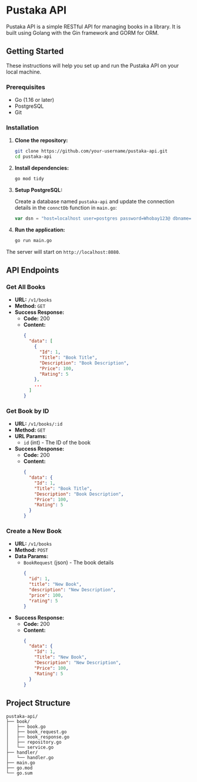 # Pustaka API

Pustaka API is a simple RESTful API for managing books in a library. It is built using Golang with the Gin framework and GORM for ORM.

## Getting Started

These instructions will help you set up and run the Pustaka API on your local machine.

### Prerequisites

- Go (1.16 or later)
- PostgreSQL
- Git

### Installation

1. **Clone the repository:**
    ```sh
    git clone https://github.com/your-username/pustaka-api.git
    cd pustaka-api
    ```

2. **Install dependencies:**
    ```sh
    go mod tidy
    ```

3. **Setup PostgreSQL:**

   Create a database named `pustaka-api` and update the connection details in the `connctDb` function in `main.go`:
    ```go
    var dsn = "host=localhost user=postgres password=Whobay123@ dbname=pustaka-api port=5432 sslmode=disable TimeZone=Asia/Shanghai"
    ```

4. **Run the application:**
    ```sh
    go run main.go
    ```

The server will start on `http://localhost:8080`.

## API Endpoints

### Get All Books

- **URL:** `/v1/books`
- **Method:** `GET`
- **Success Response:**
  - **Code:** 200
  - **Content:** 
    ```json
    {
      "data": [
        {
          "Id": 1,
          "Title": "Book Title",
          "Description": "Book Description",
          "Price": 100,
          "Rating": 5
        },
        ...
      ]
    }
    ```

### Get Book by ID

- **URL:** `/v1/books/:id`
- **Method:** `GET`
- **URL Params:**
  - `id` (int) - The ID of the book
- **Success Response:**
  - **Code:** 200
  - **Content:**
    ```json
    {
      "data": {
        "Id": 1,
        "Title": "Book Title",
        "Description": "Book Description",
        "Price": 100,
        "Rating": 5
      }
    }
    ```

### Create a New Book

- **URL:** `/v1/books`
- **Method:** `POST`
- **Data Params:**
  - `BookRequest` (json) - The book details
    ```json
    {
      "id": 1,
      "title": "New Book",
      "description": "New Description",
      "price": 100,
      "rating": 5
    }
    ```
- **Success Response:**
  - **Code:** 200
  - **Content:**
    ```json
    {
      "data": {
        "Id": 1,
        "Title": "New Book",
        "Description": "New Description",
        "Price": 100,
        "Rating": 5
      }
    }
    ```

## Project Structure

```plaintext
pustaka-api/
├── book/
│   ├── book.go
│   ├── book_request.go
│   ├── book_response.go
│   ├── repository.go
│   └── service.go
├── handler/
│   └── handler.go
├── main.go
├── go.mod
└── go.sum
